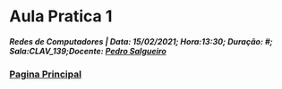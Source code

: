 # Aula Pratica 1  
##### *Redes de Computadores* | **Data:** 15/02/2021; **Hora**:13:30; **Duração**: #; **Sala**:CLAV_139;**Docente**: [Pedro Salgueiro](https://github.com/GBarradas/degreeStuff/tree/main/Redes#docentes)  
### [Pagina Principal](../README.md)
